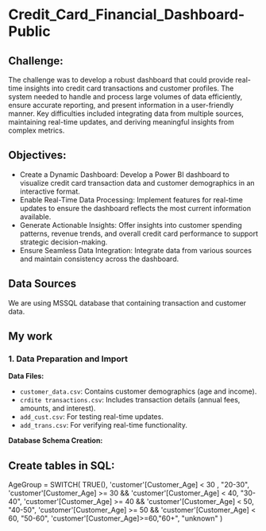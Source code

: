 # Credit_Card_Financial_Dashboard-Public


## Challenge:

The challenge was to develop a robust dashboard that could provide real-time insights into credit card transactions and customer profiles. The system needed to handle and process large volumes of data efficiently, ensure accurate reporting, and present information in a user-friendly manner. Key difficulties included integrating data from multiple sources, maintaining real-time updates, and deriving meaningful insights from complex metrics.

## Objectives:

- Create a Dynamic Dashboard: Develop a Power BI dashboard to visualize credit card transaction data and customer demographics in an interactive format.
- Enable Real-Time Data Processing: Implement features for real-time updates to ensure the dashboard reflects the most current information available.
- Generate Actionable Insights: Offer insights into customer spending patterns, revenue trends, and overall credit card performance to support strategic decision-making.
- Ensure Seamless Data Integration: Integrate data from various sources and maintain consistency across the dashboard.


## Data Sources
We are using MSSQL database that  containing transaction and customer data.


## My work 

### 1. Data Preparation and Import

**Data Files:**
- `customer_data.csv`: Contains customer demographics (age and income).
- `crdite transactions.csv`: Includes transaction details (annual fees, amounts, and interest).
- `add_cust.csv`: For testing real-time updates.
- `add_trans.csv`: For verifying real-time functionality.

**Database Schema Creation:**

## Create tables in SQL:

AgeGroup = SWITCH(
    TRUE(),
        'customer'[Customer_Age] < 30 , "20-30",
        'customer'[Customer_Age] >= 30 && 'customer'[Customer_Age] < 40, "30-40",
        'customer'[Customer_Age] >= 40 && 'customer'[Customer_Age] < 50, "40-50",
        'customer'[Customer_Age] >= 50 && 'customer'[Customer_Age] < 60, "50-60",
        'customer'[Customer_Age]>=60,"60+",
        "unknown"
)
